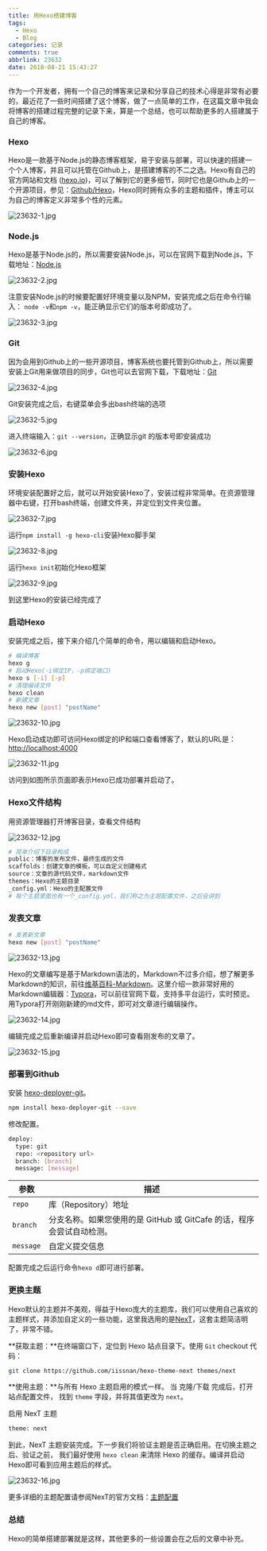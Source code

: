 ```yaml
---
title: 用Hexo搭建博客
tags:
  - Hexo
  - Blog
categories: 记录
comments: true
abbrlink: 23632
date: 2018-08-21 15:43:27
---
```


作为一个开发者，拥有一个自己的博客来记录和分享自己的技术心得是非常有必要的，最近花了一些时间搭建了这个博客，做了一点简单的工作，在这篇文章中我会将博客的搭建过程完整的记录下来，算是一个总结，也可以帮助更多的人搭建属于自己的博客。

<!--more-->

### Hexo

Hexo是一款基于Node.js的静态博客框架，易于安装与部署，可以快速的搭建一个个人博客，并且可以托管在Github上，是搭建博客的不二之选。Hexo有自己的官方网站和文档 ([hexo.io](https://hexo.io))，可以了解到它的更多细节，同时它也是Github上的一个开源项目，参见：[Github/Hexo](https://github.com/hexojs/hexo)，Hexo同时拥有众多的主题和插件，博主可以为自己的博客定义非常多个性的元素。

![23632-1.jpg](https://i.loli.net/2020/02/19/YT2VnQdOgCkfWiI.jpg)

### Node.js

Hexo是基于Node.js的，所以需要安装Node.js，可以在官网下载到Node.js，下载地址：[Node.js](https://nodejs.org/zh-cn/download/)

![23632-2.jpg](https://i.loli.net/2020/02/19/nvxB8zcRZfhqV4G.jpg)

注意安装Node.js的时候要配置好环境变量以及NPM，安装完成之后在命令行输入： `node -v`和`npm -v`，能正确显示它们的版本号即成功了。

![23632-3.jpg](https://i.loli.net/2020/02/19/bMGxo1LvUYh5fgi.jpg)

### Git

因为会用到Github上的一些开源项目，博客系统也要托管到Github上，所以需要安装上Git用来做项目的同步，Git也可以去官网下载，下载地址：[Git](https://git-scm.com/download)

![23632-4.jpg](https://i.loli.net/2020/02/19/E9KWgyBZOPFlfXw.jpg)

Git安装完成之后，右键菜单会多出bash终端的选项

![23632-5.jpg](https://i.loli.net/2020/02/19/6JPHQLubjrcDA5O.jpg)

进入终端输入：`git --version`，正确显示git 的版本号即安装成功

![23632-6.jpg](https://i.loli.net/2020/02/19/EYivdTXLWz9VB5j.jpg)

### 安装Hexo

环境安装配置好之后，就可以开始安装Hexo了，安装过程非常简单。在资源管理器中右键，打开bash终端，创建文件夹，并定位到文件夹位置。

![23632-7.jpg](https://i.loli.net/2020/02/19/7HpVZcEukPNtfR5.jpg)



运行`npm install -g hexo-cli`安装Hexo脚手架

![23632-8.jpg](https://i.loli.net/2020/02/19/OIehiZsKpuCvWFL.jpg)

运行`hexo init`初始化Hexo框架

![23632-9.jpg](https://i.loli.net/2020/02/19/5hKSJlIcgj8EQPG.jpg)

到这里Hexo的安装已经完成了

### 启动Hexo

安装完成之后，接下来介绍几个简单的命令，用以编辑和启动Hexo。

```bash
# 编译博客
hexo g
# 启动Hexo(-i绑定IP，-p绑定端口)
hexo s [-i] [-p]
# 清理编译文件
hexo clean
# 新建文章
hexo new [post] "postName"
```

![23632-10.jpg](https://i.loli.net/2020/02/19/Etfq64ZGJL52OMX.jpg)

Hexo启动成功即可访问Hexo绑定的IP和端口查看博客了，默认的URL是：[http://localhost:4000](http://localhost:4000)

![23632-11.jpg](https://i.loli.net/2020/02/19/37iZ5BvLzbCmpqu.jpg)

访问到如图所示页面即表示Hexo已成功部署并启动了。

### Hexo文件结构

用资源管理器打开博客目录，查看文件结构

![23632-12.jpg](https://i.loli.net/2020/02/19/Dri4avWX5KQ92SY.jpg)



```bash
# 简单介绍下目录构成
public：博客的发布文件，最终生成的文件
scaffolds：创建文章的模板，可以自定义创建格式
source：文章的源代码文件，markdown文件
themes：Hexo的主题目录
_config.yml：Hexo的主配置文件
# 每个主题里面也有一个_config.yml，我们称之为主题配置文件，之后会讲到
```

### 发表文章

```bash
# 发表新文章
hexo new [post] "postName"
```

![23632-13.jpg](https://i.loli.net/2020/02/19/rKdoOzIJGsjvWV7.jpg)

Hexo的文章编写是基于Markdown语法的，Markdown不过多介绍，想了解更多Markdown的知识，前往[维基百科-Markdown](https://zh.wikipedia.org/wiki/Markdown)。这里介绍一款非常好用的Markdown编辑器：[Typora](https://typora.io/)，可以前往官网下载，支持多平台运行，实时预览。用Typora打开刚刚新建的md文件，即可对文章进行编辑操作。

![23632-14.jpg](https://i.loli.net/2020/02/19/Amsjtzg83NvkZVf.jpg)

编辑完成之后重新编译并启动Hexo即可查看刚发布的文章了。

![23632-15.jpg](https://i.loli.net/2020/02/19/tIav4KzgyqjskLP.jpg)

### 部署到Github

安装 [hexo-deployer-git](https://github.com/hexojs/hexo-deployer-git)。

```bash
npm install hexo-deployer-git --save
```

修改配置。

```bash
deploy:
  type: git
  repo: <repository url>
  branch: [branch]
  message: [message]
```

| 参数      | 描述                                                         |
| --------- | ------------------------------------------------------------ |
| `repo`    | 库（Repository）地址                                         |
| `branch`  | 分支名称。如果您使用的是 GitHub 或 GitCafe 的话，程序会尝试自动检测。 |
| `message` | 自定义提交信息                                               |

配置完成之后运行命令`hexo d`即可进行部署。

### 更换主题

Hexo默认的主题并不美观，得益于Hexo庞大的主题库，我们可以使用自己喜欢的主题样式，并添加自定义的一些功能，这里我选用的是[NexT](https://theme-next.iissnan.com/)，这套主题简洁明了，非常不错。

**获取主题：**在终端窗口下，定位到 Hexo 站点目录下。使用 `Git` checkout 代码：

```bash
git clone https://github.com/iissnan/hexo-theme-next themes/next
```

**使用主题：**与所有 Hexo 主题启用的模式一样。 当 克隆/下载 完成后，打开 站点配置文件， 找到 `theme` 字段，并将其值更改为 `next`。

启用 NexT 主题

```xml
theme: next
```

到此，NexT 主题安装完成。下一步我们将验证主题是否正确启用。在切换主题之后、验证之前， 我们最好使用 `hexo clean` 来清除 Hexo 的缓存。编译并启动Hexo即可看到应用主题后的样式。

![23632-16.jpg](https://i.loli.net/2020/02/19/viMnT73XKdrA8OG.jpg)

更多详细的主题配置请参阅NexT的官方文档：[主题配置](https://theme-next.iissnan.com/theme-settings.html)

### 总结

Hexo的简单搭建部署就是这样，其他更多的一些设置会在之后的文章中补充。
